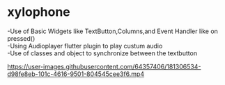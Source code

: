 # xylophone

-Use of Basic Widgets like TextButton,Columns,and Event Handler like on pressed()
<br/>
-Using Audioplayer flutter plugin to play custum audio
<br/>
-Use of classes and object to synchronize between the textbutton



https://user-images.githubusercontent.com/64357406/181306534-d98fe8eb-101c-4616-9501-804545cee3f6.mp4

